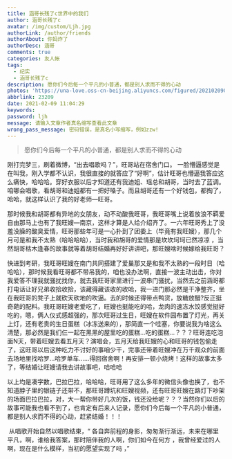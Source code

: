 ```yaml
---
title: 涵哥长残了c世界中的我们
author: 涵哥长残了c
avatar: /img/custom/Ljh.jpg
authorLink: /author/friends
authorAbout: 你妈炸了
authorDesc: 涵哥
comments: true
categories: 友人帐
tags:
  - 纪实
  - 涵哥长残了c
description: 愿你们今后每一个平凡的小普通，都是别人求而不得的心动
photos: 'https://una-love.oss-cn-beijing.aliyuncs.com/figured/2021020901.jpg'
abbrlink: 23209
date: 2021-02-09 11:04:29
keywords:
password: ljh
message: 请输入文章作者真名缩写查看此文章
wrong_pass_message: 密码错误，是真名小写缩写，例如zzw!
---
```

> 愿你们今后每一个平凡的小普通，都是别人求而不得的心动


刚打完梦三，刷着微博，“出去唱歌吗？”，旺哥站在宿舍门口。 一脸懵逼感觉是在叫我，刚入学都不认识，我很直接的就答应了“好啊”，估计旺哥也懵逼我答应这么痛快，哈哈哈。穿好衣服以后才知道还有我迪姐、瑶总和胡哥，当时去了蓝调。咱哪会唱歌，看胡哥和迪姐都有一把好嗓子。而且胡哥还有一个好钱包，都掏了，哈哈，就这样认识了我的好老师—旺哥。

​		那时候我和胡哥都有异地的女朋友，动不动酸我旺哥，我旺哥嘴上说着放浪不羁爱自由那马上也有了我旺嫂—南京，这样才算是人给介绍齐了。一六年旺哥秀上了没羞没臊的酸臭爱情，旺哥那些年可是一心扑到了团委上（毕竟有我旺嫂），那几个月可是和我不太熟（哈哈哈哈），当时我和胡哥的爱情那是坎坎坷坷已然凉凉 ，当然胡哥枯木逢春的故事就等着胡哥结婚再好好讲讲吧，那旺嫂啥时候嫁给我旺哥？

​		快进到考研，我旺哥旺嫂在南门共同搭建了爱巢那又是和我不太熟的一段时日（哈哈哈），那时候我看旺哥都不带吊我的，咱也没办法啊，直接一波主动出击，你对我爱答不理我就骚扰找你，就去我旺哥家里进行一波串门骚扰，当然去之前涵哥都打电话让好兄弟收拾收拾，该藏得藏该收的收哈，我一进门那必然是干净整齐，坐在我旺哥的凳子上就砍天砍地的吹逼。去的时候还得带点鸭货，放糖放醋?反正挺奇葩的配料。我旺哥旺嫂老爱吃了，旺嫂也挺能吃的哈，龙肉的速冻水饺感觉挺好吃的，嗯，俩人仪式感超强的，那次旺哥过生日，旺嫂在软件园布置了灯光，再关上灯，还有老贵的生日蛋糕（冰冻送来的），那简直一个哇塞，你要说我为啥这么清楚，那必然是我们仨一起在黑黑的屋里吃的蛋糕…吃的蛋糕…？？？旺哥连吃泡面N天，带着旺嫂去看五月天？演唱会，五月天给我旺嫂的心和旺哥的钱包偷走了，这旺哥以后这种吃力不讨好的事咱少干，完事还带着旺嫂冲在万千观众的前面去场地里找哈罗…哈罗单车……得回宿舍啊！再安排一顿小烧烤！这样的故事太多了，等结婚让旺嫂请我去讲故事吧，哈哈哈

​		以上均是凑字数，巴拉巴拉，哈哈哈，旺哥用了这么多年的微信头像也换了，也不知道脖子里的银链子还带不，那旺哥蹲坑和旺嫂视频，还有旺哥旺嫂在路灯下吵架的场面巴拉巴拉，对，大一帮你带好几次的饭，钱还没给呢？？？当然你们以后的故事可能我也看不到了，也肯定有后来人记录，愿你们今后每一个平凡的小普通，都是别人求而不得的心动，赶紧结婚！！！

​		从唱歌开始自然以唱歌结束，“ 各自奔前程的身影，匆匆渐行渐远，未来在哪里平凡，啊，谁给我答案，那时陪伴我的人啊，你们如今在何方 ，我曾经爱过的人啊，现在是什么模样，当初的愿望实现了吗 ，” 

